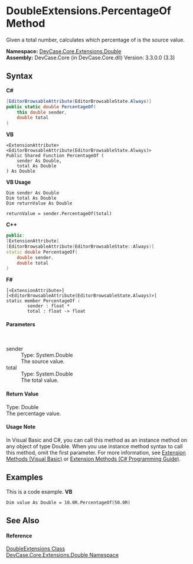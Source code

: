 # DoubleExtensions.PercentageOf Method 
 

Given a total number, calculates which percentage of is the source value.

**Namespace:**&nbsp;<a href="N_DevCase_Core_Extensions_Double">DevCase.Core.Extensions.Double</a><br />**Assembly:**&nbsp;DevCase.Core (in DevCase.Core.dll) Version: 3.3.0.0 (3.3)

## Syntax

**C#**<br />
``` C#
[EditorBrowsableAttribute(EditorBrowsableState.Always)]
public static double PercentageOf(
	this double sender,
	double total
)
```

**VB**<br />
``` VB
<ExtensionAttribute>
<EditorBrowsableAttribute(EditorBrowsableState.Always)>
Public Shared Function PercentageOf ( 
	sender As Double,
	total As Double
) As Double
```

**VB Usage**<br />
``` VB Usage
Dim sender As Double
Dim total As Double
Dim returnValue As Double

returnValue = sender.PercentageOf(total)
```

**C++**<br />
``` C++
public:
[ExtensionAttribute]
[EditorBrowsableAttribute(EditorBrowsableState::Always)]
static double PercentageOf(
	double sender, 
	double total
)
```

**F#**<br />
``` F#
[<ExtensionAttribute>]
[<EditorBrowsableAttribute(EditorBrowsableState.Always)>]
static member PercentageOf : 
        sender : float * 
        total : float -> float 

```


#### Parameters
&nbsp;<dl><dt>sender</dt><dd>Type: System.Double<br />The source value.</dd><dt>total</dt><dd>Type: System.Double<br />The total value.</dd></dl>

#### Return Value
Type: Double<br />The percentage value.

#### Usage Note
In Visual Basic and C#, you can call this method as an instance method on any object of type Double. When you use instance method syntax to call this method, omit the first parameter. For more information, see <a href="https://docs.microsoft.com/dotnet/visual-basic/programming-guide/language-features/procedures/extension-methods">Extension Methods (Visual Basic)</a> or <a href="https://docs.microsoft.com/dotnet/csharp/programming-guide/classes-and-structs/extension-methods">Extension Methods (C# Programming Guide)</a>.

## Examples
This is a code example. 
**VB**<br />
``` VB
Dim value As Double = 10.0R.PercentageOf(50.0R)
```


## See Also


#### Reference
<a href="T_DevCase_Core_Extensions_Double_DoubleExtensions">DoubleExtensions Class</a><br /><a href="N_DevCase_Core_Extensions_Double">DevCase.Core.Extensions.Double Namespace</a><br />